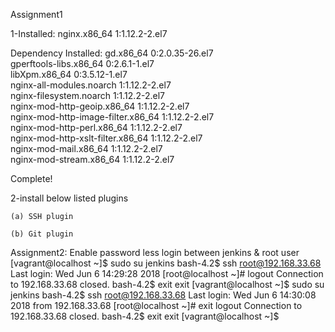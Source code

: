 
Assignment1

 1-Installed:
  nginx.x86_64 1:1.12.2-2.el7                                                   

Dependency Installed:
  gd.x86_64 0:2.0.35-26.el7                                                     
  gperftools-libs.x86_64 0:2.6.1-1.el7                                          
  libXpm.x86_64 0:3.5.12-1.el7                                                  
  nginx-all-modules.noarch 1:1.12.2-2.el7                                       
  nginx-filesystem.noarch 1:1.12.2-2.el7                                        
  nginx-mod-http-geoip.x86_64 1:1.12.2-2.el7                                    
  nginx-mod-http-image-filter.x86_64 1:1.12.2-2.el7                             
  nginx-mod-http-perl.x86_64 1:1.12.2-2.el7                                     
  nginx-mod-http-xslt-filter.x86_64 1:1.12.2-2.el7                              
  nginx-mod-mail.x86_64 1:1.12.2-2.el7                                          
  nginx-mod-stream.x86_64 1:1.12.2-2.el7                                        

Complete!
 
 2-install below listed plugins 
   
    (a) SSH plugin

    (b) Git plugin

   

 Assignment2:
 Enable password less login between jenkins & root user
 [vagrant@localhost ~]$ sudo su jenkins
 bash-4.2$ ssh root@192.168.33.68
 Last login: Wed Jun  6 14:29:28 2018
 [root@localhost ~]# logout
 Connection to 192.168.33.68 closed.
 bash-4.2$ exit
 exit
 [vagrant@localhost ~]$ sudo su jenkins
 bash-4.2$ ssh root@192.168.33.68
 Last login: Wed Jun  6 14:30:08 2018 from 192.168.33.68
 [root@localhost ~]# exit
 logout
 Connection to 192.168.33.68 closed.
 bash-4.2$ exit
 exit
 [vagrant@localhost ~]$ 

